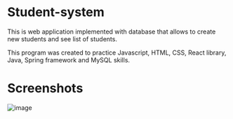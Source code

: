 # Student-system
This is web application implemented with database that allows to create new students and see list of students.

This program was created to practice Javascript, HTML, CSS, React library, Java, Spring framework and MySQL skills.

# Screenshots

![image](https://user-images.githubusercontent.com/109473854/197053679-09200353-92d6-4559-b1a4-3e9686feafc1.png)

